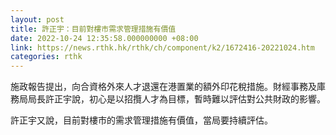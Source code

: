 ```yaml
---
layout: post
title: 許正宇：目前對樓市需求管理措施有價值
date: 2022-10-24 12:35:58.000000000 +08:00
link: https://news.rthk.hk/rthk/ch/component/k2/1672416-20221024.htm
categories: rthk
---
```


施政報告提出，向合資格外來人才退還在港置業的額外印花稅措施。財經事務及庫務局局長許正宇說，初心是以招攬人才為目標，暫時難以評估對公共財政的影響。

許正宇又說，目前對樓市的需求管理措施有價值，當局要持續評估。
